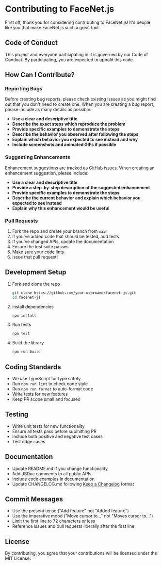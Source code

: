 # Contributing to FaceNet.js

First off, thank you for considering contributing to FaceNet.js! It's people like you that make FaceNet.js such a great tool.

## Code of Conduct

This project and everyone participating in it is governed by our Code of Conduct. By participating, you are expected to uphold this code.

## How Can I Contribute?

### Reporting Bugs

Before creating bug reports, please check existing issues as you might find out that you don't need to create one. When you are creating a bug report, please include as many details as possible:

- **Use a clear and descriptive title**
- **Describe the exact steps which reproduce the problem**
- **Provide specific examples to demonstrate the steps**
- **Describe the behavior you observed after following the steps**
- **Explain which behavior you expected to see instead and why**
- **Include screenshots and animated GIFs if possible**

### Suggesting Enhancements

Enhancement suggestions are tracked as GitHub issues. When creating an enhancement suggestion, please include:

- **Use a clear and descriptive title**
- **Provide a step-by-step description of the suggested enhancement**
- **Provide specific examples to demonstrate the steps**
- **Describe the current behavior and explain which behavior you expected to see instead**
- **Explain why this enhancement would be useful**

### Pull Requests

1. Fork the repo and create your branch from `main`
2. If you've added code that should be tested, add tests
3. If you've changed APIs, update the documentation
4. Ensure the test suite passes
5. Make sure your code lints
6. Issue that pull request!

## Development Setup

1. Fork and clone the repo

   ```bash
   git clone https://github.com/your-username/facenet-js.git
   cd facenet-js
   ```

2. Install dependencies

   ```bash
   npm install
   ```

3. Run tests

   ```bash
   npm test
   ```

4. Build the library

   ```bash
   npm run build
   ```

## Coding Standards

- We use TypeScript for type safety
- Run `npm run lint` to check code style
- Run `npm run format` to auto-format code
- Write tests for new features
- Keep PR scope small and focused

## Testing

- Write unit tests for new functionality
- Ensure all tests pass before submitting PR
- Include both positive and negative test cases
- Test edge cases

## Documentation

- Update README.md if you change functionality
- Add JSDoc comments to all public APIs
- Include code examples in documentation
- Update CHANGELOG.md following [Keep a Changelog](https://keepachangelog.com/) format

## Commit Messages

- Use the present tense ("Add feature" not "Added feature")
- Use the imperative mood ("Move cursor to..." not "Moves cursor to...")
- Limit the first line to 72 characters or less
- Reference issues and pull requests liberally after the first line

## License

By contributing, you agree that your contributions will be licensed under the MIT License.
